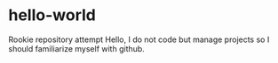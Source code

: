 # hello-world
Rookie repository attempt
Hello, I do not code but manage projects so I should familiarize myself with github.
